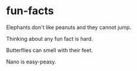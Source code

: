 
# fun-facts

Elephants don't like peanuts and they cannot jump.


Thinking about any fun fact is hard.


Butterflies can smell with their feet.


Nano is easy-peasy.

